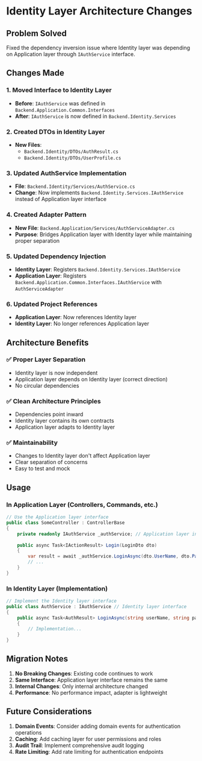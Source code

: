 # Identity Layer Architecture Changes

## Problem Solved
Fixed the dependency inversion issue where Identity layer was depending on Application layer through `IAuthService` interface.

## Changes Made

### 1. Moved Interface to Identity Layer
- **Before**: `IAuthService` was defined in `Backend.Application.Common.Interfaces`
- **After**: `IAuthService` is now defined in `Backend.Identity.Services`

### 2. Created DTOs in Identity Layer
- **New Files**:
  - `Backend.Identity/DTOs/AuthResult.cs`
  - `Backend.Identity/DTOs/UserProfile.cs`

### 3. Updated AuthService Implementation
- **File**: `Backend.Identity/Services/AuthService.cs`
- **Change**: Now implements `Backend.Identity.Services.IAuthService` instead of Application layer interface

### 4. Created Adapter Pattern
- **New File**: `Backend.Application/Services/AuthServiceAdapter.cs`
- **Purpose**: Bridges Application layer with Identity layer while maintaining proper separation

### 5. Updated Dependency Injection
- **Identity Layer**: Registers `Backend.Identity.Services.IAuthService`
- **Application Layer**: Registers `Backend.Application.Common.Interfaces.IAuthService` with `AuthServiceAdapter`

### 6. Updated Project References
- **Application Layer**: Now references Identity layer
- **Identity Layer**: No longer references Application layer

## Architecture Benefits

### ✅ Proper Layer Separation
- Identity layer is now independent
- Application layer depends on Identity layer (correct direction)
- No circular dependencies

### ✅ Clean Architecture Principles
- Dependencies point inward
- Identity layer contains its own contracts
- Application layer adapts to Identity layer

### ✅ Maintainability
- Changes to Identity layer don't affect Application layer
- Clear separation of concerns
- Easy to test and mock

## Usage

### In Application Layer (Controllers, Commands, etc.)
```csharp
// Use the Application layer interface
public class SomeController : ControllerBase
{
    private readonly IAuthService _authService; // Application layer interface
    
    public async Task<IActionResult> Login(LoginDto dto)
    {
        var result = await _authService.LoginAsync(dto.UserName, dto.Password, false);
        // ...
    }
}
```

### In Identity Layer (Implementation)
```csharp
// Implement the Identity layer interface
public class AuthService : IAuthService // Identity layer interface
{
    public async Task<AuthResult> LoginAsync(string userName, string password, bool rememberMe)
    {
        // Implementation...
    }
}
```

## Migration Notes

1. **No Breaking Changes**: Existing code continues to work
2. **Same Interface**: Application layer interface remains the same
3. **Internal Changes**: Only internal architecture changed
4. **Performance**: No performance impact, adapter is lightweight

## Future Considerations

1. **Domain Events**: Consider adding domain events for authentication operations
2. **Caching**: Add caching layer for user permissions and roles
3. **Audit Trail**: Implement comprehensive audit logging
4. **Rate Limiting**: Add rate limiting for authentication endpoints 